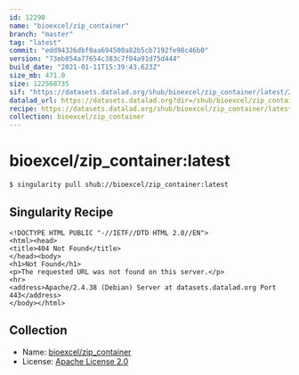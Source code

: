 ```yaml
---
id: 12290
name: "bioexcel/zip_container"
branch: "master"
tag: "latest"
commit: "edd94326dbf0aa694500a82b5cb7192fe98c46b0"
version: "73eb854a77654c383c7f04a91d75d444"
build_date: "2021-01-11T15:39:43.623Z"
size_mb: 471.0
size: 122568735
sif: "https://datasets.datalad.org/shub/bioexcel/zip_container/latest/2021-01-11-edd94326-73eb854a/73eb854a77654c383c7f04a91d75d444.sif"
datalad_url: https://datasets.datalad.org?dir=/shub/bioexcel/zip_container/latest/2021-01-11-edd94326-73eb854a/
recipe: https://datasets.datalad.org/shub/bioexcel/zip_container/latest/2021-01-11-edd94326-73eb854a/Singularity
collection: bioexcel/zip_container
---
```


# bioexcel/zip_container:latest

```bash
$ singularity pull shub://bioexcel/zip_container:latest
```

## Singularity Recipe

```singularity
<!DOCTYPE HTML PUBLIC "-//IETF//DTD HTML 2.0//EN">
<html><head>
<title>404 Not Found</title>
</head><body>
<h1>Not Found</h1>
<p>The requested URL was not found on this server.</p>
<hr>
<address>Apache/2.4.38 (Debian) Server at datasets.datalad.org Port 443</address>
</body></html>
```

## Collection

 - Name: [bioexcel/zip_container](https://github.com/bioexcel/zip_container)
 - License: [Apache License 2.0](https://api.github.com/licenses/apache-2.0)

